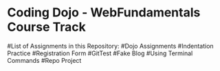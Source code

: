 # Coding Dojo - WebFundamentals Course Track 

#List of Assignments in this Repository:
#Dojo Assignments
#Indentation Practice
#Registration Form 
#GitTest
#Fake Blog
#Using Terminal Commands
#Repo Project
